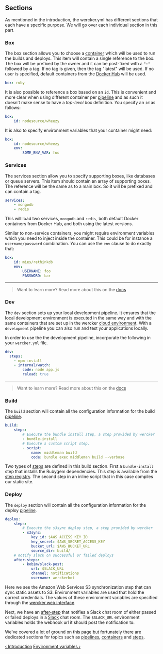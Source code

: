 ## Sections

As mentioned in the introduction, the wercker.yml has different
sections that each have a specific purpose. We will go over each
individual section in this part.

### Box

The box section allows you to choose a
[container](/learn/containers/introduction.html) which will be used to run
the builds and deploys. This item will contain a single reference to the box.
The box will be prefixed by the owner and it can be post-fixed with a `":"`
followed by a tag. If no tag is given, then the tag "latest" will be used.
If no user is specified, default containers from the [Docker
Hub](/learn/containers/docker-hub.html) will be used.

```yaml
box: ruby
```

It is also possible to reference a box based on an `id`. This is
convenient and more clear when using different container per
[pipeline](/learn/pipelines/introduction.html) and as such it doesn't
make sense to have a *top-level* box definition. You specify an `id` as
follows:

```yaml
box:
    id: nodesource/wheezy
```

It is also to specify environment variables that your container might
need:

```yaml
box:
    id: nodesource/wheezy
    env:
        SOME_ENV_VAR: foo
```


### Services

The services section allow you to specify supporting boxes, like databases or
queue servers. This item should contain an array of supporting boxes. The
reference will be the same as to a main box. So it will be prefixed and can
contain a tag.

```yaml
services:
    - mongodb
    - redis
```

This will load two services, `mongodb` and `redis`, both default Docker
containers from Docker Hub, and both using the latest versions.

Similar to non-service containers, you might require environment variables
which you need to inject inside the container. This could be for
instance a `username/password` combination. You can use the `env`
clause to do exactly that:

```yaml
box:
    id: mies/rethinkdb
    env:
        USERNAME: foo
        PASSWORD: bar
```

- - -
> Want to learn more? Read more about this on the
> [docs](/docs/services/index.html)


### Dev

The `dev` section sets up your local development pipeline. It ensures that
the local development environment is executed in the same way and with the same
containers that are set up in the wercker
[cloud environment](/learn/build/pulling-builds.html).
With a `development` pipeline you can also run and test your applications locally.

In order to use the the development pipeline, incorporate the following in your
`wercker.yml` file.

```yaml
dev:
  steps:
    - npm-install
    - internal/watch:
        code: node app.js
        reload: true
```

- - -
> Want to learn more? Read more about this on the
> [docs](/cli/usage/developing.html)

### Build

The `build` section will contain all the configuration information for the build
[pipeline](/learn/pipelines/introduction.html).

```yaml
build:
    steps:
        # Execute the bundle install step, a step provided by wercker
        - bundle-install
        # Execute a custom script step.
        - script:
            name: middleman build
            code: bundle exec middleman build --verbose
```

Two types of [steps](/learn/steps/introduction.html) are defined in this
build section. First a `bundle-install` step that installs the Rubygem
dependencies. This step is available from the
[step registry](/learn/steps/step-registry.html). The second step in an inline
script that in this case compiles our static site.

### Deploy

The `deploy` section will contain all the configuration information for the deploy
[pipeline](/learn/pipelines/introduction.html).

```yaml
deploy:
    steps:
        # Execute the s3sync deploy step, a step provided by wercker
        - s3sync:
            key_id: $AWS_ACCESS_KEY_ID
            key_secret: $AWS_SECRET_ACCESS_KEY
            bucket_url: $AWS_BUCKET_URL
            source_dir: build/
    # notify slack on successful or failed deploys
    after-steps:
        - kobim/slack-post:
            url: $SLACK_URL
            channel: notifications
            username: werckerbot
```

Here we see the Amazon Web Services S3 synchronization step that can
sync static assets to S3. Environment variables are used that hold the
correct credentials. The values of these environment variables are
specified through the [wercker web interface](/learn/pipelines/using-env-vars.html).

Next, we have an [after-step](/learn/steps/after-steps.html) that notifies a Slack chat room of either
passed or failed deploys in a [Slack](http://slack.com) chat room. The `$SLACK_URL` environment variables holds
the webhook url it should post the notification to.

We've covered a lot of ground on this page but fortunately there are
dedicated sections for topics such as [pipelines](/learn/pipelines/introduction.html), [containers](/learn/containers/introduction.html) and
[steps](/learn/steps/introduction.html).

[&lsaquo; Introduction](/learn/wercker-yml/introduction.html "nav previous yml")
[Environment variables &rsaquo;](/learn/wercker-yml/environment-variables.html "nav next yml")
